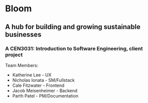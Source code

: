 # Bloom
## A hub for building and growing sustainable businesses 
### A CEN3031: Introduction to Software Engineering, client project 

Team Members:
* Katherine Lee - UX
* Nicholas Ionata - SM/Fullstack
* Cale Fitzwater - Frontend
* Jacob Meisenheimer - Backend
* Parth Patel	- PM/Documentation
